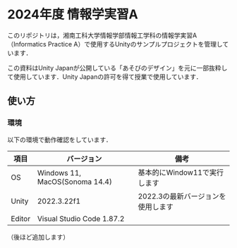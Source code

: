 # 2024年度 情報学実習A
このリポジトリは，湘南工科大学情報学部情報工学科の情報学実習A（Informatics Practice A）で使用するUnityのサンプルプロジェクトを管理しています．

この資料はUnity Japanが公開している「あそびのデザイン」を元に一部抜粋して使用しています．Unity Japanの許可を得て授業で使用しています．

## 使い方

### 環境
以下の環境で動作確認をしています．

|  項目  |           バージョン           |                備考                |
| ------ | ------------------------------ | ---------------------------------- |
| OS     | Windows 11, MacOS(Sonoma 14.4) | 基本的にWindow11で実行します       |
| Unity  | 2022.3.22f1                    | 2022.3の最新バージョンを使用します |
| Editor | Visual Studio Code 1.87.2      |                                    |

（後ほど追加します）